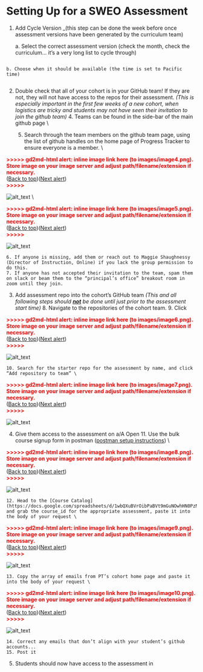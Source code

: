 # Setting Up for a SWEO Assessment



1. Add Cycle Version _(this step can be done the week before once assessment versions have been generated by the curriculum team)

    a. Select the correct assessment version (check the month, check the curriculum… it’s a very long list to cycle through) 

<img href='https://github.com/bradsimpson213/AppAcademy-Cohort-Instructional-Assistant-Onboarding-Guide/blob/master/assessments/images/assessment-walkthrough-1.png' />


    b. Choose when it should be available (the time is set to Pacific time) 

<img href='https://github.com/bradsimpson213/AppAcademy-Cohort-Instructional-Assistant-Onboarding-Guide/blob/master/assessments/images/assessment-walkthrough-2.png' />
    
2. Double check that all of your cohort is in your GitHub team! If they are not, they will not have access to the repos for their assessment. _(This is especially important in the first few weeks of a new cohort, when logistics are tricky and students may not have seen their invitation to join the github team)_
    4. Teams can be found in the side-bar of the main github page \




    5. Search through the team members on the github team page, using the list of github handles on the home page of Progress Tracker to ensure everyone is a member. \


<p id="gdcalert4" ><span style="color: red; font-weight: bold">>>>>>  gd2md-html alert: inline image link here (to images/image4.png). Store image on your image server and adjust path/filename/extension if necessary. </span><br>(<a href="#">Back to top</a>)(<a href="#gdcalert5">Next alert</a>)<br><span style="color: red; font-weight: bold">>>>>> </span></p>


![alt_text](images/image4.png "image_tooltip")
 \


<p id="gdcalert5" ><span style="color: red; font-weight: bold">>>>>>  gd2md-html alert: inline image link here (to images/image5.png). Store image on your image server and adjust path/filename/extension if necessary. </span><br>(<a href="#">Back to top</a>)(<a href="#gdcalert6">Next alert</a>)<br><span style="color: red; font-weight: bold">>>>>> </span></p>


![alt_text](images/image5.png "image_tooltip")

    6. If anyone is missing, add them or reach out to Maggie Shaughnessy (Director of Instruction, Online) if you lack the group permission to do this.
    7. If anyone has not accepted their invitation to the team, spam them on slack or beam them to the “principal’s office” breakout room in zoom until they join.
3. Add assessment repo into the cohort’s GitHub team _(This and all following steps should **<span style="text-decoration:underline;">not</span>** be done until just prior to the assessment start time)_
    8. Navigate to the repositories of the cohort team.
    9. Click 

<p id="gdcalert6" ><span style="color: red; font-weight: bold">>>>>>  gd2md-html alert: inline image link here (to images/image6.png). Store image on your image server and adjust path/filename/extension if necessary. </span><br>(<a href="#">Back to top</a>)(<a href="#gdcalert7">Next alert</a>)<br><span style="color: red; font-weight: bold">>>>>> </span></p>


![alt_text](images/image6.png "image_tooltip")

    10. Search for the starter repo for the assessment by name, and click “Add repository to team” \


<p id="gdcalert7" ><span style="color: red; font-weight: bold">>>>>>  gd2md-html alert: inline image link here (to images/image7.png). Store image on your image server and adjust path/filename/extension if necessary. </span><br>(<a href="#">Back to top</a>)(<a href="#gdcalert8">Next alert</a>)<br><span style="color: red; font-weight: bold">>>>>> </span></p>


![alt_text](images/image7.png "image_tooltip")

4. Give them access to the assessment on a/A Open
    11. Use the bulk course signup form in postman ([postman setup instructions](https://appacademyio.atlassian.net/wiki/spaces/IN/pages/1784938501/Add+Course+Content+in+AAO)) \


<p id="gdcalert8" ><span style="color: red; font-weight: bold">>>>>>  gd2md-html alert: inline image link here (to images/image8.png). Store image on your image server and adjust path/filename/extension if necessary. </span><br>(<a href="#">Back to top</a>)(<a href="#gdcalert9">Next alert</a>)<br><span style="color: red; font-weight: bold">>>>>> </span></p>


![alt_text](images/image8.png "image_tooltip")

    12. Head to the [Course Catalog](https://docs.google.com/spreadsheets/d/1wbQXuBVrOibPaBVt9mGuNOwhHN0PzN25n83b0hSk_To/edit#gid=1055392971) and grab the course_id for the appropriate assessment, paste it into the body of your request \


<p id="gdcalert9" ><span style="color: red; font-weight: bold">>>>>>  gd2md-html alert: inline image link here (to images/image9.png). Store image on your image server and adjust path/filename/extension if necessary. </span><br>(<a href="#">Back to top</a>)(<a href="#gdcalert10">Next alert</a>)<br><span style="color: red; font-weight: bold">>>>>> </span></p>


![alt_text](images/image9.png "image_tooltip")

    13. Copy the array of emails from PT’s cohort home page and paste it into the body of your request \


<p id="gdcalert10" ><span style="color: red; font-weight: bold">>>>>>  gd2md-html alert: inline image link here (to images/image10.png). Store image on your image server and adjust path/filename/extension if necessary. </span><br>(<a href="#">Back to top</a>)(<a href="#gdcalert11">Next alert</a>)<br><span style="color: red; font-weight: bold">>>>>> </span></p>


![alt_text](images/image10.png "image_tooltip")

    14. Correct any emails that don’t align with your student’s github accounts...
    15. Post it
5. Students should now have access to the assessment in